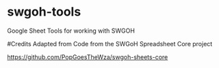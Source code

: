 # swgoh-tools
Google Sheet Tools for working with SWGOH

#Credits
Adapted from Code from the SWGoH Spreadsheet Core project

https://github.com/PopGoesTheWza/swgoh-sheets-core
